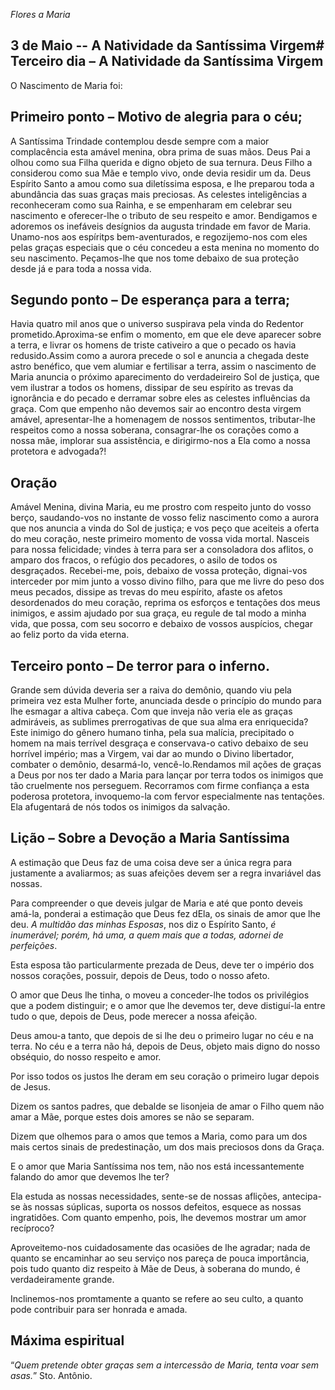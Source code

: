 *Flores a Maria*

## 3 de Maio -- A Natividade da Santíssima Virgem# Terceiro dia – A Natividade da Santíssima Virgem

O Nascimento de Maria foi:

## Primeiro ponto – Motivo de alegria para o céu;

A Santíssima Trindade contemplou desde sempre com a maior complacência esta amável menina, obra prima de suas mãos. Deus Pai a olhou como sua Filha querida e digno objeto de sua ternura. Deus Filho a considerou como sua Mãe e templo vivo, onde devia residir um da. Deus Espírito Santo a amou como sua diletíssima esposa, e lhe preparou toda a abundância das suas graças mais preciosas. As celestes inteligências a reconheceram como sua Rainha, e se empenharam em celebrar seu nascimento e oferecer-lhe o tributo de seu respeito e amor. Bendigamos e adoremos os inefáveis desígnios da augusta trindade em favor de Maria. Unamo-nos aos espíritps bem-aventurados, e regozijemo-nos com eles pelas graças especiais que o céu concedeu a esta menina no momento do seu nascimento. Peçamos-lhe que nos tome debaixo de sua proteção desde já e para toda a nossa vida.

## Segundo ponto – De esperança para a terra;

Havia quatro mil anos que o universo suspirava pela vinda
do Redentor prometido.Aproxima-se enfim o momento,
em que ele deve aparecer sobre a terra, e livrar os homens de triste cativeiro a que o pecado os havia redusido.Assim como a aurora precede o sol e anuncia a chegada deste astro benéfico, que vem alumiar e fertilisar a terra, assim o nascimento de Maria anuncia o próximo aparecimento do verdadeireiro Sol de justiça, que vem ilustrar a todos os homens, dissipar de seu espírito as trevas da ignorância e do pecado e derramar sobre eles as celestes influências da graça. Com que empenho não devemos sair ao encontro desta virgem amável, apresentar-lhe a homenagem de nossos sentimentos, tributar-lhe respeitos como a nossa soberana, consagrar-lhe os corações como a nossa mãe, implorar sua assistência, e dirigirmo-nos a Ela como a nossa protetora e advogada?!

## Oração

Amável Menina, divina Maria, eu me prostro com respeito junto do vosso berço, saudando-vos no instante de vosso feliz nascimento como a aurora que nos anuncia a vinda do Sol de justiça; e vos peço que aceiteis a oferta do meu coração, neste primeiro momento de vossa vida mortal. Nasceis para nossa felicidade; vindes à terra para ser a consoladora dos aflitos, o amparo dos fracos, o refúgio dos pecadores, o asilo de todos os desgraçados. Recebei-me, pois, debaixo de vossa proteção, dignai-vos interceder por mim junto a vosso divino filho, para que me livre do peso dos meus pecados, dissipe as trevas do meu espírito, afaste os afetos desordenados do meu coração, reprima os esforços e tentações dos meus inimigos, e assim ajudado por sua graça, eu regule de tal modo a minha vida, que possa, com seu socorro e debaixo de vossos auspícios, chegar ao feliz porto da vida eterna.

## Terceiro ponto – De terror para o inferno.

Grande sem dúvida deveria ser a raiva do demônio, quando viu pela primeira vez esta Mulher forte, anunciada desde o princípio do mundo para lhe esmagar a altiva cabeça. Com que inveja não veria ele as graças admiráveis, as sublimes prerrogativas de que sua alma era enriquecida?  Este inimigo do gênero humano tinha, pela sua malícia, precipitado o homem na mais terrível desgraça e conservava-o cativo debaixo de seu horrível império;  mas a Virgem, vai dar ao mundo o Divino libertador, combater o demônio, desarmá-lo, vencê-lo.Rendamos mil ações de graças a Deus por nos ter dado a Maria para lançar por terra todos os inimigos que tão cruelmente nos perseguem.  Recorramos com firme confiança a esta poderosa protetora, invoquemo-la com fervor especialmente nas tentações.  Ela afugentará de nós todos os inimigos da salvação.

## Lição – Sobre a Devoção a Maria Santíssima

A estimação que Deus faz de uma coisa deve ser a única regra para justamente a avaliarmos; as suas afeições devem ser a regra invariável das nossas.

Para compreender o que deveis julgar de Maria e até que ponto deveis amá-la, ponderai a estimação que Deus fez dEla, os sinais de amor que lhe deu. _A multidão das minhas Esposas_, nos diz o Espírito Santo, _é inumerável; porém, há uma, a quem mais que a todas, adornei de perfeições_.

Esta esposa tão particularmente prezada de Deus, deve ter o império dos nossos corações, possuir, depois de Deus, todo o nosso afeto.

O amor que Deus lhe tinha, o moveu a conceder-lhe todos os privilégios que a podem distinguir; e o amor que lhe devemos ter, deve distiguí-la entre tudo o que, depois de Deus, pode merecer a nossa afeição.

Deus amou-a tanto, que depois de si lhe deu o primeiro lugar no céu e na terra. No céu e a terra não há, depois de Deus, objeto mais digno do nosso obséquio, do nosso respeito e amor.

Por isso todos os justos lhe deram em seu coração o primeiro lugar depois de Jesus.

Dizem os santos padres, que debalde se lisonjeia de amar o Filho quem não amar a Mãe, porque estes dois amores se não se separam.

Dizem que olhemos para o amos que temos a Maria, como para um dos mais certos sinais de predestinação, um dos mais preciosos dons da Graça.

E o amor que Maria Santíssima nos tem, não nos está incessantemente falando do amor que devemos lhe ter?

Ela estuda as nossas necessidades, sente-se de nossas aflições, antecipa-se às nossas súplicas, suporta os nossos defeitos, esquece as nossas ingratidões. Com quanto empenho, pois, lhe devemos mostrar um amor recíproco?

Aproveitemo-nos cuidadosamente das ocasiões de lhe agradar; nada de quanto se encaminhar ao seu serviço nos pareça de pouca importância, pois tudo quanto diz respeito à Mãe de Deus, à soberana do mundo, é verdadeiramente grande.

Inclinemos-nos promtamente a quanto se refere ao seu culto, a quanto pode contribuir para ser honrada e amada.

## Máxima espiritual

“_Quem pretende obter graças sem a intercessão de Maria, tenta voar sem asas._” Sto. Antônio.
